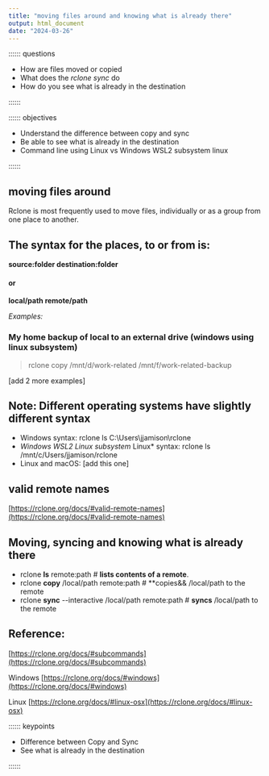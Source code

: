 ```yaml
---
title: "moving files around and knowing what is already there"
output: html_document
date: "2024-03-26"
---
```



:::::: questions
 - How are files moved or copied
 - What does the *rclone sync* do
 - How do you see what is already in the destination 
 
::::::

:::::: objectives
 - Understand the difference between copy and sync
 - Be able to see what is already in the destination
 - Command line using Linux vs Windows WSL2 subsystem linux
 
::::::

## moving files around

Rclone is most frequently used to move files, individually or as a group from one place to another.


## The syntax for the places, to or from is:

**source:folder     destination:folder**  

#### or

**local/path  remote/path**   

*Examples:*

### My home backup of local to an external drive (windows using linux subsystem)
>rclone copy /mnt/d/work-related /mnt/f/work-related-backup 

[add 2 more examples]


## Note: Different operating systems have __slightly__ different syntax 

- Windows syntax:   rclone ls C:\Users\jjamison\rclone   
- *Windows WSL2 Linux subsystem* Linux* syntax:  rclone ls /mnt/c/Users/jjamison/rclone
- Linux and macOS:   [add this one]  


## valid remote names  
[https://rclone.org/docs/#valid-remote-names](https://rclone.org/docs/#valid-remote-names)

## Moving, syncing and knowing what is already there  

- rclone **ls** remote:path # **lists contents of a remote**.  
- rclone **copy** /local/path remote:path # **copies&& /local/path to the remote   
- rclone **sync** --interactive /local/path remote:path # **syncs** /local/path to the remote  

## Reference:   

[https://rclone.org/docs/#subcommands](https://rclone.org/docs/#subcommands)  

Windows [https://rclone.org/docs/#windows](https://rclone.org/docs/#windows)    

Linux  [https://rclone.org/docs/#linux-osx](https://rclone.org/docs/#linux-osx) 

:::::: keypoints
 - Difference between Copy and Sync   
 - See what is already in the destination
 
::::::
